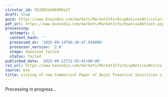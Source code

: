 ```yaml
---
circular_id: d520652e00d96a1f
draft: true
guid: https://www.bseindia.com/markets/MarketInfo/DispNoticesNCirculars.aspx?Noticeid={A2ACB4AB-22FE-4C0D-B0D6-E0A6D9E2C787}&noticeno=20250912-68&dt=09/12/2025&icount=68&totcount=103&flag=0
pdf_url: https://www.bseindia.com/markets/MarketInfo/DownloadAttach.aspx?id=20250912-68&attachedId=
processing:
  attempts: 1
  content_hash: ''
  processed_at: '2025-09-14T06:36:47.910896'
  processor_version: '2.0'
  stage: download_failed
  status: failed
published_date: '2025-09-12T11:55:41+00:00'
rss_url: https://www.bseindia.com/markets/MarketInfo/DispNoticesNCirculars.aspx?Noticeid={A2ACB4AB-22FE-4C0D-B0D6-E0A6D9E2C787}&noticeno=20250912-68&dt=09/12/2025&icount=68&totcount=103&flag=0
source: bse
title: Listing of new Commercial Paper of Bajaj Financial Securities Limited
---
```


Processing in progress...